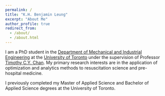```yaml
---
permalink: /
title: "K.H. Benjamin Leung"
excerpt: "About Me"
author_profile: true
redirect_from: 
  - /about/
  - /about.html
---
```


I am a PhD student in the [Department of Mechanical and Industrial Engineering](https://mie.utoronto.ca) at the [University of Toronto](https://www.utoronto.ca) under the supervision of Professor [Timothy C.Y. Chan](http://chan.mie.utoronto.ca). My primary research interests are in the application of optimization and analytics methods to resuscitation science and pre-hospital medicine.

I previously completed my Master of Applied Science and Bachelor of Applied Science degrees at the University of Toronto.